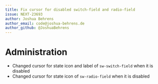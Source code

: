 ```yaml
---
title: Fix cursor for disabled switch-field and radio-field
issue: NEXT-23693
author: Joshua Behrens
author_email: code@joshua-behrens.de
author_github: @JoshuaBehrens
---
```

# Administration
* Changed cursor for state icon and label of `sw-switch-field` when it is disabled 
* Changed cursor for state icon of `sw-radio-field` when it is disabled 
